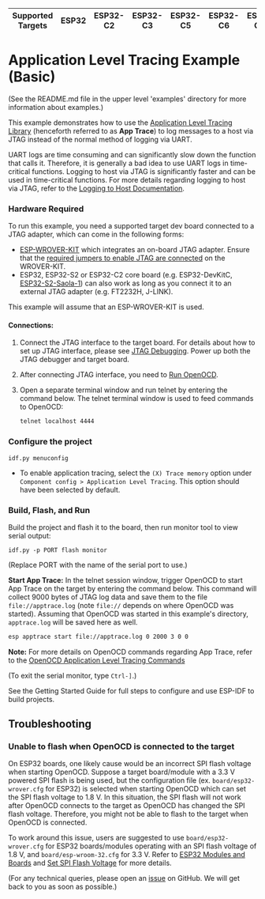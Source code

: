 | Supported Targets | ESP32 | ESP32-C2 | ESP32-C3 | ESP32-C5 | ESP32-C6 | ESP32-C61 | ESP32-H2 | ESP32-H21 | ESP32-H4 | ESP32-P4 | ESP32-S2 | ESP32-S3 |
| ----------------- | ----- | -------- | -------- | -------- | -------- | --------- | -------- | --------- | -------- | -------- | -------- | -------- |

# Application Level Tracing Example (Basic)

(See the README.md file in the upper level 'examples' directory for more information about examples.)

This example demonstrates how to use the [Application Level Tracing Library](https://docs.espressif.com/projects/esp-idf/en/latest/api-guides/app_trace.html#) (henceforth referred to as **App Trace**) to log messages to a host via JTAG instead of the normal method of logging via UART.

UART logs are time consuming and can significantly slow down the function that calls it. Therefore, it is generally a bad idea to use UART logs in time-critical functions. Logging to host via JTAG is significantly faster and can be used in time-critical functions. For more details regarding logging to host via JTAG, refer to the [Logging to Host Documentation](https://docs.espressif.com/projects/esp-idf/en/latest/api-guides/app_trace.html#app-trace-logging-to-host).

### Hardware Required

To run this example, you need a supported target dev board connected to a JTAG adapter, which can come in the following forms:

* [ESP-WROVER-KIT](https://docs.espressif.com/projects/esp-idf/en/latest/hw-reference/modules-and-boards.html#esp-wrover-kit-v4-1) which integrates an on-board JTAG adapter. Ensure that the [required jumpers to enable JTAG are connected](https://docs.espressif.com/projects/esp-idf/en/latest/get-started/get-started-wrover-kit.html#setup-options) on the WROVER-KIT.
* ESP32, ESP32-S2 or ESP32-C2 core board (e.g. ESP32-DevKitC, [ESP32-S2-Saola-1](https://docs.espressif.com/projects/esp-idf/en/latest/esp32s2/hw-reference/esp32s2/user-guide-saola-1-v1.2.html)) can also work as long as you connect it to an external JTAG adapter (e.g. FT2232H, J-LINK).

This example will assume that an ESP-WROVER-KIT is used.

#### Connections:

1. Connect the JTAG interface to the target board. For details about how to set up JTAG interface, please see [JTAG Debugging](https://docs.espressif.com/projects/esp-idf/en/latest/api-guides/jtag-debugging/index.html). Power up both the JTAG debugger and target board.

2. After connecting JTAG interface, you need to [Run OpenOCD](https://docs.espressif.com/projects/esp-idf/en/latest/api-guides/jtag-debugging/index.html#run-openocd).

3. Open a separate terminal window and run telnet by entering the command below. The telnet terminal window is used to feed commands to OpenOCD:

    ```bash
    telnet localhost 4444
    ```

### Configure the project

```
idf.py menuconfig
```

* To enable application tracing, select the `(X) Trace memory` option under `Component config > Application Level Tracing`. This option should have been selected by default.

### Build, Flash, and Run

Build the project and flash it to the board, then run monitor tool to view serial output:

```
idf.py -p PORT flash monitor
```

(Replace PORT with the name of the serial port to use.)

**Start App Trace:** In the telnet session window, trigger OpenOCD to start App Trace on the target by entering the command below. This command will collect 9000 bytes of JTAG log data and save them to the file `file://apptrace.log` (note `file://` depends on
where OpenOCD was started). Assuming that OpenOCD was started in this example's directory, `apptrace.log` will be saved here as well.


```bash
esp apptrace start file://apptrace.log 0 2000 3 0 0
```

**Note:** For more details on OpenOCD commands regarding App Trace, refer to the [OpenOCD Application Level Tracing Commands](https://docs.espressif.com/projects/esp-idf/en/latest/api-guides/app_trace.html#openocd-application-level-tracing-commands)

(To exit the serial monitor, type ``Ctrl-]``.)

See the Getting Started Guide for full steps to configure and use ESP-IDF to build projects.

## Troubleshooting

### Unable to flash when OpenOCD is connected to the target

On ESP32 boards, one likely cause would be an incorrect SPI flash voltage when starting OpenOCD. Suppose a target board/module with a 3.3 V powered SPI flash is being used, but the configuration file (ex. `board/esp32-wrover.cfg` for ESP32) is selected when starting OpenOCD which can set the SPI flash voltage to 1.8 V. In this situation, the SPI flash will not work after OpenOCD connects to the target as OpenOCD has changed the SPI flash voltage. Therefore, you might not be able to flash to the target when OpenOCD is connected.

To work around this issue, users are suggested to use `board/esp32-wrover.cfg` for ESP32 boards/modules operating with an SPI flash voltage of 1.8 V, and `board/esp-wroom-32.cfg` for 3.3 V. Refer to [ESP32 Modules and Boards](https://docs.espressif.com/projects/esp-idf/en/latest/hw-reference/modules-and-boards.html) and [Set SPI Flash Voltage](https://docs.espressif.com/projects/esp-idf/en/latest/api-guides/jtag-debugging/tips-and-quirks.html#why-to-set-spi-flash-voltage-in-openocd-configuration) for more details.

(For any technical queries, please open an [issue](https://github.com/espressif/esp-idf/issues) on GitHub. We will get back to you as soon as possible.)
